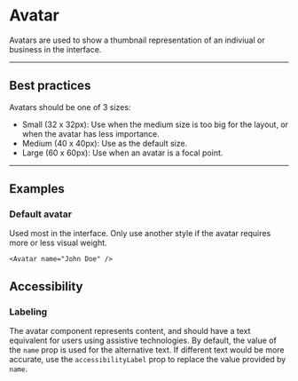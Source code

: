 # Avatar

Avatars are used to show a thumbnail representation of an indiviual or business in the interface.

---

## Best practices

Avatars should be one of 3 sizes:

- Small (32 x 32px): Use when the medium size is too big for the layout, or when the avatar has less importance.
- Medium (40 x 40px): Use as the default size.
- Large (60 x 60px): Use when an avatar is a focal point.

---

## Examples

### Default avatar

Used most in the interface. Only use another style if the avatar requires more or less visual weight.

```vue
<Avatar name="John Doe" />
```

## Accessibility

### Labeling

The avatar component represents content, and should have a text equivalent for users using assistive technologies.
By default, the value of the `name` prop is used for the alternative text. If different text would be more accurate,
use the `accessibilityLabel` prop to replace the value provided by `name`.
